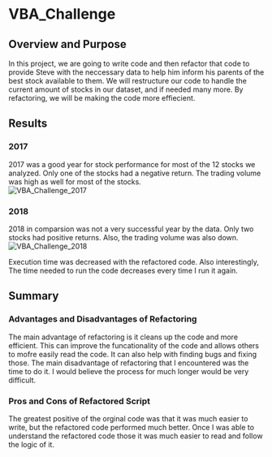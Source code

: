 # VBA_Challenge

## Overview and Purpose

In this project, we are going to write code and then refactor that code to provide Steve with the neccessary data to help him inform his parents of the best stock available to them.  We will restructure our code to handle the current amount of stocks in our dataset, and if needed many more.  By refactoring, we will be making the code more effiecient.

## Results


### 2017

2017 was a good year for stock performance for most of the 12 stocks we analyzed.  Only one of the stocks had a negative return.  The trading volume was high as well for most of the stocks.  
![VBA_Challenge_2017](https://user-images.githubusercontent.com/97993428/155892515-019ecebd-8094-4349-a33f-11731b7b824b.png)

### 2018

2018 in comparsion was not a very successful year by the data.  Only two stocks had positive returns.  Also, the trading volume was also down.
![VBA_Challenge_2018](https://user-images.githubusercontent.com/97993428/155892674-d3d0869b-35dc-4c15-99fc-716d1e43d967.png)

Execution time was decreased with the refactored code.  Also interestingly, The time needed to run the code decreases every time I run it again.

## Summary

### Advantages and Disadvantages of Refactoring

The main advantage of refactoring is it cleans up the code and more efficient.  This can improve the funcationality of the code and allows others to mofre easily read the code.  It can also help with finding bugs and fixing those.  The main disadvantage of refactoring that I encountered was the time to do it.  I would believe the process for much longer would be very difficult.

### Pros and Cons of Refactored Script

The greatest positive of the orginal code was that it was much easier to write, but the refactored code performed much better.  Once I was able to understand the refactored code those it was much easier to read and follow the logic of it.


